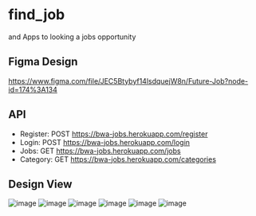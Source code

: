# find_job

and Apps to looking a jobs opportunity

## Figma Design
https://www.figma.com/file/JEC5Btybyf14lsdquejW8n/Future-Job?node-id=174%3A134

## API
* Register: POST https://bwa-jobs.herokuapp.com/register
* Login: POST https://bwa-jobs.herokuapp.com/login
* Jobs: GET https://bwa-jobs.herokuapp.com/jobs 
* Category: GET https://bwa-jobs.herokuapp.com/categories

## Design View

![image](https://user-images.githubusercontent.com/73772152/145163774-5ce819f3-eb57-4b02-addf-5e59bee5dfdc.png)
![image](https://user-images.githubusercontent.com/73772152/145163962-87aa3e4f-5070-4723-8612-d65200ce43b1.png)
![image](https://user-images.githubusercontent.com/73772152/145164020-e0d317be-aad3-4d79-98d4-e0ef309f0871.png)
![image](https://user-images.githubusercontent.com/73772152/145164298-a7552c16-bbd7-4723-810d-91325da722f4.png)
![image](https://user-images.githubusercontent.com/73772152/145164371-b2d949a3-8ce4-44b6-9b11-0b40bee954f7.png)
![image](https://user-images.githubusercontent.com/73772152/145164410-04663e9f-e49a-4bd8-8062-33ad6514fc7e.png)
